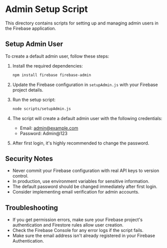 # Admin Setup Script

This directory contains scripts for setting up and managing admin users in the Firebase application.

## Setup Admin User

To create a default admin user, follow these steps:

1. Install the required dependencies:
   ```bash
   npm install firebase firebase-admin
   ```

2. Update the Firebase configuration in `setupAdmin.js` with your Firebase project details.

3. Run the setup script:
   ```bash
   node scripts/setupAdmin.js
   ```

4. The script will create a default admin user with the following credentials:
   - Email: admin@example.com
   - Password: Admin@123

5. After first login, it's highly recommended to change the password.

## Security Notes

- Never commit your Firebase configuration with real API keys to version control.
- In production, use environment variables for sensitive information.
- The default password should be changed immediately after first login.
- Consider implementing email verification for admin accounts.

## Troubleshooting

- If you get permission errors, make sure your Firebase project's authentication and Firestore rules allow user creation.
- Check the Firebase Console for any error logs if the script fails.
- Make sure the email address isn't already registered in your Firebase Authentication.
